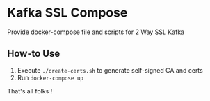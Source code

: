 # Kafka SSL Compose

Provide docker-compose file and scripts for 2 Way SSL Kafka 

## How-to Use

1. Execute `./create-certs.sh` to generate self-signed CA and certs
2. Run `docker-compose up`

That's all folks !

